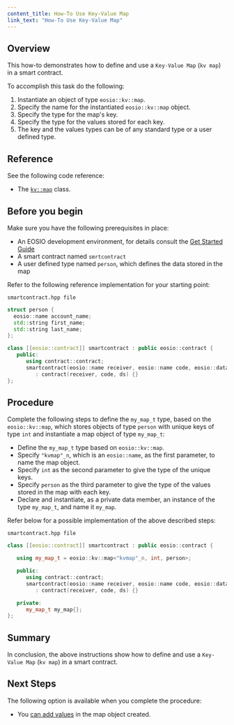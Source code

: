 ```yaml
---
content_title: How-To Use Key-Value Map
link_text: "How-To Use Key-Value Map"
---
```


## Overview

This how-to demonstrates how to define and use a `Key-Value Map` (`kv map`) in a smart contract.

To accomplish this task do the following:

1. Instantiate an object of type `eosio::kv::map`.
2. Specify the name for the instantiated `eosio::kv::map` object.
3. Specify the type for the map's key.
4. Specify the type for the values stored for each key.
5. The key and the values types can be of any standard type or a user defined type.

## Reference

See the following code reference:

* The [`kv::map`](https://developers.eos.io/manuals/eosio.cdt/latest/classeosio_1_1kv_1_1map) class.

## Before you begin

Make sure you have the following prerequisites in place:

* An EOSIO development environment, for details consult the [Get Started Guide](https://developers.eos.io/welcome/latest/getting-started-guide/index)
* A smart contract named `smrtcontract`
* A user defined type named `person`, which defines the data stored in the map

Refer to the following reference implementation for your starting point:

`smartcontract.hpp file`

```cpp
struct person {
  eosio::name account_name;
  std::string first_name;
  std::string last_name;
};

class [[eosio::contract]] smartcontract : public eosio::contract {
   public:
      using contract::contract;
      smartcontract(eosio::name receiver, eosio::name code, eosio::datastream<const char*> ds)
         : contract(receiver, code, ds) {}
};
```

## Procedure

Complete the following steps to define the `my_map_t` type, based on the `eosio::kv::map`, which stores objects of type `person` with unique keys of type `int` and instantiate a map object of type `my_map_t`:

* Define the `my_map_t` type based on `eosio::kv::map`.
* Specify `"kvmap"_n`, which is an `eosio::name`, as the first parameter, to name the map object.
* Specify `int` as the second parameter to give the type of the unique keys.
* Specify `person` as the third parameter to give the type of the values stored in the map with each key.
* Declare and instantiate, as a private data member, an instance of the type `my_map_t`, and name it `my_map`.

Refer below for a possible implementation of the above described steps:

`smartcontract.hpp file`

```cpp
class [[eosio::contract]] smartcontract : public eosio::contract {

   using my_map_t = eosio::kv::map<"kvmap"_n, int, person>;

   public:
      using contract::contract;
      smartcontract(eosio::name receiver, eosio::name code, eosio::datastream<const char*> ds)
         : contract(receiver, code, ds) {}

   private:
      my_map_t my_map{};
};
```

## Summary

In conclusion, the above instructions show how to define and use a `Key-Value Map` (`kv map`) in a smart contract.

## Next Steps

The following option is available when you complete the procedure:

* You [can add values](30_how-to-upsert-into-kv-map.md) in the map object created.
